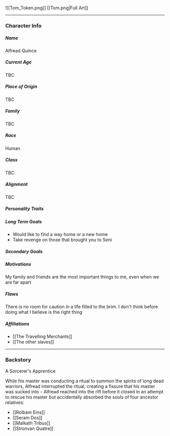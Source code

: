 ![[Tom_Token.png]]
[[Tom.png|Full Art]]

---
### Character Info

##### Name 
Alfread Quince

##### Current Age
TBC

##### Place of Origin
TBC

##### Family

TBC
##### Race
Human

##### Class
TBC

##### Alignment
TBC

##### Personality Traits


##### Long Term Goals
- Would like to find a way home or a new home
- Take revenge on those that brought you to Seni

##### Secondary Goals


##### Motivations
My family and friends are the most important things to me, even when we are far apart

##### Flaws
There is no room for caution in a life filled to the brim. I don't think before doing what I believe is the right thing

##### Affiliations
- [[The Travelling Merchants]]
- [[The other slaves]]

---
### Backstory
A Sorcerer's Apprentice

While his master was conducting a ritual to summon the spirits of long dead warriors, Alfread interrupted the ritual, creating a fissure that his master was sucked into - Alfread reached into the rift before it closed in an attempt to rescue his master but accidentally absorbed the souls of four ancestor relatives:
- [[Rolbam Eins]]
- [[Seram Dos]]
- [[Malkath Tribus]]
- [[Stronvan Quatre]]